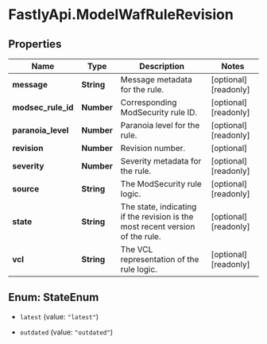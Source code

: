 # FastlyApi.ModelWafRuleRevision

## Properties

Name | Type | Description | Notes
------------ | ------------- | ------------- | -------------
**message** | **String** | Message metadata for the rule. | [optional] [readonly] 
**modsec_rule_id** | **Number** | Corresponding ModSecurity rule ID. | [optional] [readonly] 
**paranoia_level** | **Number** | Paranoia level for the rule. | [optional] [readonly] 
**revision** | **Number** | Revision number. | [optional] 
**severity** | **Number** | Severity metadata for the rule. | [optional] [readonly] 
**source** | **String** | The ModSecurity rule logic. | [optional] [readonly] 
**state** | **String** | The state, indicating if the revision is the most recent version of the rule. | [optional] [readonly] 
**vcl** | **String** | The VCL representation of the rule logic. | [optional] [readonly] 



## Enum: StateEnum


* `latest` (value: `"latest"`)

* `outdated` (value: `"outdated"`)




